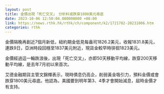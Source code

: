 ```yaml
---
layout: post
title: 金價出現「死亡交叉」　分析料或跌穿1800美元尋底
date: 2023-10-06 12:50:04.000000000 +08:00
link: https://news.rthk.hk/rthk/ch/component/k2/1721782-20231006.htm
categories: rthk
---
```


金價隔晚再創近7個月新低，紐約期金低見每盎司1826.2美元，收報1831.8美元，連跌9日，亞洲時段回穩至1837美元附近，現貨金較早時徘徊1823美元。

金價經過這一輪跌浪後，出現「死亡交叉」，亦即50天移動平均線，跌穿200天移動平均線，是去年7月初以來首次。

艾德金融期貨主管文錦輝表示，現時債息仍高企，削弱黃金吸引力，預料金價或會跌穿1800美元尋底。他認為，美國要到明年第3、4季才會開始減息，屆時金價才有支持。
